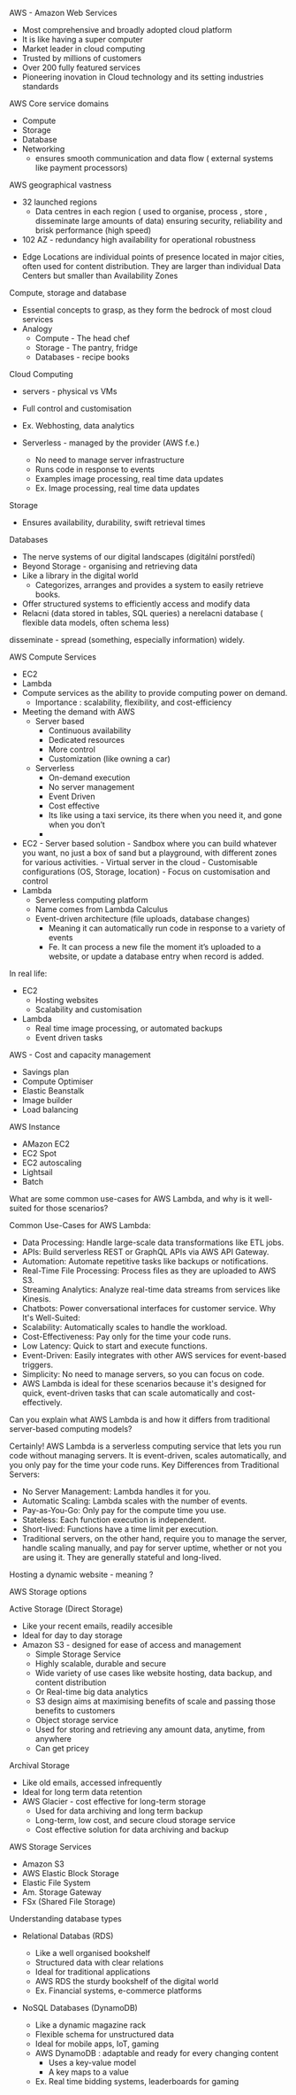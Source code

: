 AWS - Amazon Web Services
- Most comprehensive and broadly adopted cloud platform
- It is like having a super computer
- Market leader in cloud computing
- Trusted by millions of customers
- Over 200 fully featured services
- Pioneering inovation in Cloud technology and its setting industries standards

AWS Core service domains
- Compute
- Storage
- Database
- Networking
    -  ensures smooth communication  and data flow ( external systems like payment processors)

AWS geographical vastness
- 32 launched regions
    - Data centres in each region ( used to organise, process , store , disseminate large amounts of data) ensuring security, reliability and brisk performance (high speed)
- 102 AZ - redundancy high availability for operational robustness
* Edge Locations are individual points of presence located in major cities, often used for content distribution. They are larger than individual Data Centers but smaller than Availability Zones


Compute, storage and database
- Essential concepts to grasp, as they form the bedrock of  most cloud services
- Analogy
    - Compute - The head chef
    - Storage - The pantry, fridge
    - Databases - recipe books

Cloud Computing
 - servers - physical vs VMs
- Full control and customisation
- Ex. Webhosting,  data analytics 

- Serverless - managed by the provider (AWS f.e.)
    - No need to manage server infrastructure
    - Runs code in response to events 
    - Examples image processing, real time data updates
    - Ex. Image processing, real time data updates

Storage
- Ensures availability, durability, swift retrieval times

Databases
- The nerve systems of our digital landscapes (digitální porstředí)
- Beyond Storage - organising and retrieving data
- Like a library in the digital world
    -  Categorizes, arranges and provides a system to easily retrieve books.
- Offer structured systems to efficiently access and modify data
- Relacni (data stored in tables, SQL queries) a nerelacni database ( flexible data models, often schema less)

disseminate - spread (something, especially information) widely.

AWS Compute Services
- EC2
- Lambda
- Compute services as the ability to provide computing power on demand.
    - Importance : scalability, flexibility, and cost-efficiency 
- Meeting the demand with AWS
    - Server based 
        - Continuous availability 
        - Dedicated resources
        - More control
        - Customization (like owning a car)
    - Serverless
        - On-demand execution
        - No server management
        - Event Driven
        - Cost effective
        - Its like using a taxi service, its there when you need it, and gone when you don’t
        - 
- EC2 - Server based solution
        - Sandbox where you can build whatever you want, no just a box of sand but a playground, with different zones for various activities.
        - Virtual server in the cloud
        - Customisable configurations (OS, Storage, location)
        - Focus on customisation and control
- Lambda
    - Serverless computing platform
    - Name comes from Lambda Calculus
    - Event-driven architecture (file uploads, database changes)
        - Meaning it can automatically run code in response to a variety of events 
        - Fe. It can process a new file the moment it’s uploaded to a website, or update a database entry when record is added.

In real life:
- EC2 
    - Hosting websites
    - Scalability and customisation
- Lambda 
    - Real time image processing, or automated backups
    - Event driven tasks


AWS - Cost and capacity management 
- Savings plan
- Compute Optimiser
- Elastic Beanstalk
- Image builder
- Load balancing

AWS Instance
- AMazon EC2
- EC2 Spot
- EC2 autoscaling
- Lightsail
- Batch



What are some common use-cases for AWS Lambda, and why is it well-suited for those scenarios?

Common Use-Cases for AWS Lambda:
* Data Processing: Handle large-scale data transformations like ETL jobs.
* APIs: Build serverless REST or GraphQL APIs via AWS API Gateway.
* Automation: Automate repetitive tasks like backups or notifications.
* Real-Time File Processing: Process files as they are uploaded to AWS S3.
* Streaming Analytics: Analyze real-time data streams from services like Kinesis.
* Chatbots: Power conversational interfaces for customer service.
Why It's Well-Suited:
* Scalability: Automatically scales to handle the workload.
* Cost-Effectiveness: Pay only for the time your code runs.
* Low Latency: Quick to start and execute functions.
* Event-Driven: Easily integrates with other AWS services for event-based triggers.
* Simplicity: No need to manage servers, so you can focus on code.
* AWS Lambda is ideal for these scenarios because it's designed for quick, event-driven tasks that can scale automatically and cost-effectively.

Can you explain what AWS Lambda is and how it differs from traditional server-based computing models?

Certainly! AWS Lambda is a serverless computing service that lets you run code without managing servers. It is event-driven, scales automatically, and you only pay for the time your code runs.
Key Differences from Traditional Servers:
* No Server Management: Lambda handles it for you.
* Automatic Scaling: Lambda scales with the number of events.
* Pay-as-You-Go: Only pay for the compute time you use.
* Stateless: Each function execution is independent.
* Short-lived: Functions have a time limit per execution.
* Traditional servers, on the other hand, require you to manage the server, handle scaling manually, and pay for server uptime, whether or not you are using it. They are generally stateful and long-lived.


Hosting a dynamic website - meaning ?


AWS Storage options 

Active Storage (Direct Storage)
- Like your recent emails, readily accesible
- Ideal for day to day storage
- Amazon S3 - designed for ease of access and management
    - Simple Storage Service
    - Highly scalable, durable and secure
    - Wide variety of use cases like website hosting, data backup, and content distribution 
    - Or Real-time big data analytics 
    - S3 design aims at maximising benefits of scale and passing those benefits to customers
    - Object storage service
    - Used for storing and retrieving any amount data, anytime, from anywhere
    - Can get pricey

Archival Storage
- Like old emails, accessed infrequently
- Ideal for long term data retention
- AWS Glacier - cost effective for long-term storage
    - Used for data archiving and long term backup
    - Long-term, low cost, and secure cloud storage service
    - Cost effective  solution for data archiving and backup

AWS Storage Services
- Amazon S3
- AWS Elastic Block Storage
- Elastic File System
- Am. Storage Gateway
- FSx (Shared File Storage)


Understanding database types

- Relational Databas (RDS)
    - Like a well organised bookshelf
    - Structured data with clear relations
    - Ideal for traditional applications 
    - AWS RDS the sturdy bookshelf of the digital world
    - Ex. Financial systems, e-commerce platforms 

- NoSQL Databases (DynamoDB)
    - Like a dynamic magazine rack
    - Flexible schema for unstructured data
    - Ideal for mobile apps, IoT, gaming
    - AWS DynamoDB : adaptable and ready for every changing content
        - Uses a key-value model
        - A key maps to a value
    - Ex. Real time bidding systems, leaderboards for gaming

